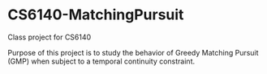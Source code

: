# CS6140-MatchingPursuit
Class project for CS6140

Purpose of this project is to study the behavior of Greedy Matching Pursuit (GMP) when subject to a temporal continuity constraint. 

